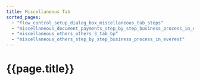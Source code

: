 ```yaml
---
title: Miscellaneous Tab
sorted_pages:
  - "flow_control_setup_dialog_box_miscellaneous_tab_steps"
  - "miscellaneous_document_payments_step_by_step_business_process_in_everest"
  - "miscellaneous_others_others_3_tab_bp"
  - "miscellaneous_others_step_by_step_business_process_in_everest"
---
```

# {{page.title}}
